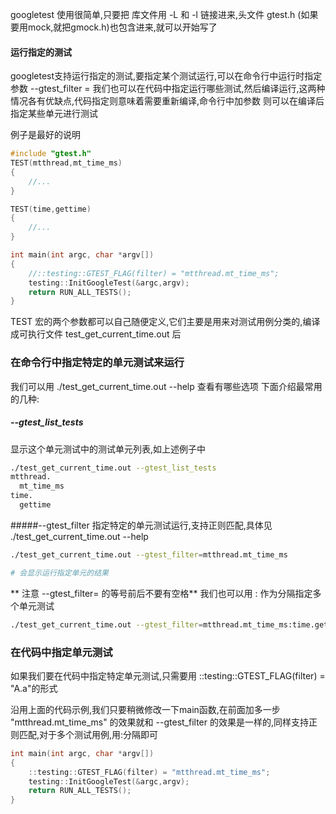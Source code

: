 googletest 使用很简单,只要把 库文件用 -L 和 -l 链接进来,头文件 gtest.h (如果要用mock,就把gmock.h)也包含进来,就可以开始写了

#### 运行指定的测试
googletest支持运行指定的测试,要指定某个测试运行,可以在命令行中运行时指定参数 --gtest_filter =
我们也可以在代码中指定运行哪些测试,然后编译运行,这两种情况各有优缺点,代码指定则意味着需要重新编译,命令行中加参数
则可以在编译后指定某些单元进行测试


例子是最好的说明
```cpp
#include "gtest.h"
TEST(mtthread,mt_time_ms)
{
	//...
}

TEST(time,gettime)
{
	//...
}

int main(int argc, char *argv[])
{
    //::testing::GTEST_FLAG(filter) = "mtthread.mt_time_ms";
    testing::InitGoogleTest(&argc,argv);
    return RUN_ALL_TESTS();
}
```
TEST 宏的两个参数都可以自己随便定义,它们主要是用来对测试用例分类的,编译成可执行文件 test_get_current_time.out 后

### 在命令行中指定特定的单元测试来运行
我们可以用 ./test_get_current_time.out --help 查看有哪些选项
下面介绍最常用的几种:

##### --gtest_list_tests
显示这个单元测试中的测试单元列表,如上述例子中
```bash
./test_get_current_time.out --gtest_list_tests
mtthread.
  mt_time_ms
time.
  gettime
```

#####--gtest_filter
指定特定的单元测试运行,支持正则匹配,具体见 ./test_get_current_time.out --help
```bash
./test_get_current_time.out --gtest_filter=mtthread.mt_time_ms

# 会显示运行指定单元的结果
```
** 注意 --gtest_filter= 的等号前后不要有空格**
我们也可以用 : 作为分隔指定多个单元测试
```bash
./test_get_current_time.out --gtest_filter=mtthread.mt_time_ms:time.gettime
```

### 在代码中指定单元测试
如果我们要在代码中指定特定单元测试,只需要用 ::testing::GTEST_FLAG(filter) = "A.a"的形式

沿用上面的代码示例,我们只要稍微修改一下main函数,在前面加多一步
"mtthread.mt_time_ms" 的效果就和 --gtest_filter 的效果是一样的,同样支持正则匹配,对于多个测试用例,用:分隔即可
```cpp
int main(int argc, char *argv[])
{
    ::testing::GTEST_FLAG(filter) = "mtthread.mt_time_ms";
    testing::InitGoogleTest(&argc,argv);
    return RUN_ALL_TESTS();
}
```